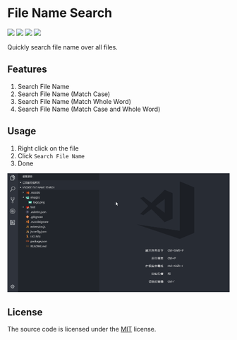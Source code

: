 # File Name Search

[![](https://vsmarketplacebadge.apphb.com/version/Shawn.file-name-search.svg)](https://marketplace.visualstudio.com/items?itemName=Shawn.file-name-search)
[![](https://vsmarketplacebadge.apphb.com/installs/Shawn.file-name-search.svg)](https://marketplace.visualstudio.com/items?itemName=Shawn.file-name-search)
[![](https://vsmarketplacebadge.apphb.com/rating/Shawn.file-name-search.svg)](https://marketplace.visualstudio.com/items?itemName=Shawn.file-name-search)
[![](https://img.shields.io/badge/License-MIT-blue.svg)](https://opensource.org/licenses/MIT)

Quickly search file name over all files.

## Features
1. Search File Name
2. Search File Name (Match Case)
3. Search File Name (Match Whole Word)
4. Search File Name (Match Case and Whole Word)

## Usage

1. Right click on the file
2. Click `Search File Name`
3. Done

![](https://raw.githubusercontent.com/ShawnLin013/vscode-file-name-search/master/images/preview.gif)

## License

The source code is licensed under the [MIT](https://github.com/ShawnLin013/vscode-file-name-search/blob/master/License) license.